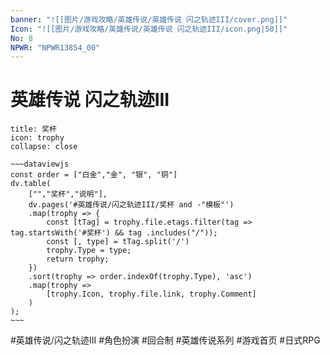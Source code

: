 ```yaml
---
banner: "![[图片/游戏攻略/英雄传说/英雄传说 闪之轨迹III/cover.png]]"
Icon: "![[图片/游戏攻略/英雄传说/英雄传说 闪之轨迹III/icon.png|50]]"
No: 8
NPWR: "NPWR13854_00"
---
```

# 英雄传说 闪之轨迹III

```ad-quote
title: 奖杯
icon: trophy
collapse: close

~~~dataviewjs
const order = ["白金","金", "银", "铜"]
dv.table(
	["","奖杯","说明"],
	dv.pages('#英雄传说/闪之轨迹III/奖杯 and -"模板"')
	.map(trophy => {
		const [tTag] = trophy.file.etags.filter(tag => tag.startsWith('#奖杯') && tag .includes("/"));
		const [, type] = tTag.split('/')
		trophy.Type = type;
		return trophy;
	})
	.sort(trophy => order.indexOf(trophy.Type), 'asc')
	.map(trophy => 
		[trophy.Icon, trophy.file.link, trophy.Comment]
	)
);
~~~

```

#英雄传说/闪之轨迹III #角色扮演 #回合制 #英雄传说系列 #游戏首页 #日式RPG